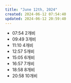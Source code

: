 ```yaml
---
title: "June 12th, 2024"
created: 2024-06-12 07:54:40
updated: 2024-06-12 20:59:40
---
```

  * 07:54 2개비
  * 09:49 3개비
  * 11:10 4개비
  * 12:57 5개비
  * 15:05 6개비
  * 16:57 7개비
  * 18:58 8개비
  * 20:58 10개비